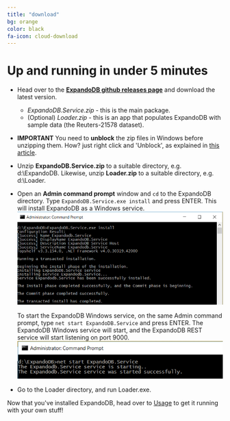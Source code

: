 ```yaml
---
title: "download"
bg: orange
color: black
fa-icon: cloud-download
---
```


# Up and running in under 5 minutes


- Head over to the [**ExpandoDB github releases page**](https://github.com/cris-almodovar/expando-db/releases) 
  and download the latest version.
  * *ExpandoDB.Service.zip* - this is the main package.
  * (Optional) *Loader.zip* - this is an app that populates ExpandoDB with sample data (the Reuters-21578 dataset).
- **IMPORTANT** You need to **unblock** the zip files in Windows before unzipping them. How? just right click and 'Unblock', 
  as explained in [this article](http://www.thewindowsclub.com/unblock-file-windows-8).  
- Unzip **ExpandoDB.Service.zip** to a suitable directory, e.g. d:\ExpandoDB. Likewise, unzip **Loader.zip** to a suitable directory, e.g. d:\Loader.
- Open an **Admin command prompt** window and `cd` to the ExpandoDB directory. Type `ExpandoDB.Service.exe install` and press ENTER.
  This will install ExpandoDB as a Windows service.
  ![Setup](img/setup.png)
  
  To start the ExpandoDB Windows service, on the same Admin command prompt, type `net start ExpandoDB.Service` and press ENTER. 
  The ExpandoDB Windows service will start, and the ExpandoDB REST service will start listening on port 9000.
  ![Start](img/start.png)
- Go to the Loader directory, and run Loader.exe.
  

Now that you've installed ExpandoDB, head over to [Usage](#usage) to get it running with your own stuff!



